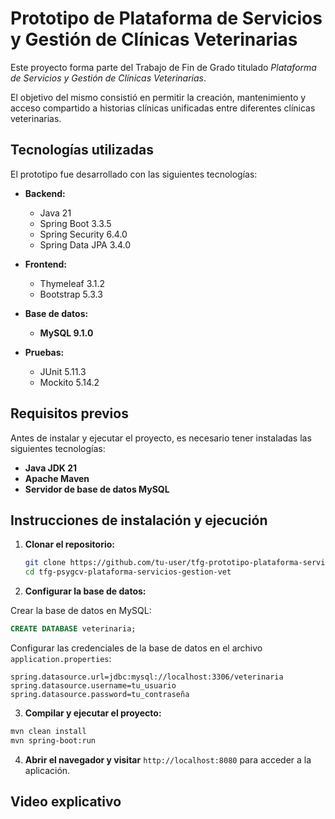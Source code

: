 # Prototipo de Plataforma de Servicios y Gestión de Clínicas Veterinarias

Este proyecto forma parte del Trabajo de Fin de Grado titulado *Plataforma de Servicios y Gestión de Clínicas
Veterinarias*.

El objetivo del mismo consistió en permitir la creación, mantenimiento y acceso compartido a historias clínicas
unificadas entre diferentes clínicas veterinarias.

## Tecnologías utilizadas

El prototipo fue desarrollado con las siguientes tecnologías:

- **Backend:**
    - Java 21
    - Spring Boot 3.3.5
    - Spring Security 6.4.0
    - Spring Data JPA 3.4.0

- **Frontend:**
    - Thymeleaf 3.1.2
    - Bootstrap 5.3.3

- **Base de datos:**
    - **MySQL 9.1.0**

- **Pruebas:**
    - JUnit 5.11.3
    - Mockito 5.14.2

## Requisitos previos

Antes de instalar y ejecutar el proyecto, es necesario tener instaladas las siguientes tecnologías:

- **Java JDK 21**
- **Apache Maven**
- **Servidor de base de datos MySQL**

## Instrucciones de instalación y ejecución

1. **Clonar el repositorio:**
   ```bash
   git clone https://github.com/tu-user/tfg-prototipo-plataforma-servicios-gestion-vet.git
   cd tfg-psygcv-plataforma-servicios-gestion-vet
   ```

2. **Configurar la base de datos:**

Crear la base de datos en MySQL:

```sql
CREATE DATABASE veterinaria;
```

Configurar las credenciales de la base de datos en el archivo `application.properties`:

```properties
spring.datasource.url=jdbc:mysql://localhost:3306/veterinaria
spring.datasource.username=tu_usuario
spring.datasource.password=tu_contraseña
```

3. **Compilar y ejecutar el proyecto:**

```bash
mvn clean install
mvn spring-boot:run
```

4. **Abrir el navegador y visitar** `http://localhost:8080` para acceder a la aplicación.

## Video explicativo
